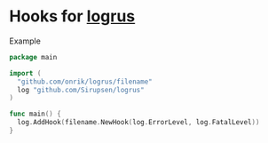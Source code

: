 # Hooks for [logrus](https://github.com/Sirupsen/logrus)

Example
```go
package main

import (
  "github.com/onrik/logrus/filename"
  log "github.com/Sirupsen/logrus"
)

func main() {
  log.AddHook(filename.NewHook(log.ErrorLevel, log.FatalLevel))
}

```
